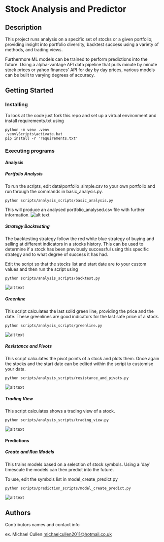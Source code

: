 # Stock Analysis and Predictor

## Description

This project runs analysis on a specific set of stocks or a given portfolio; providing insight into portfolio diversity, backtest success using a variety of methods, and trading views.

Furthermore ML models can be trained to perform predictions into the future. Using a alpha-vantage API data pipeline that pulls minute by minute stock prices or yahoo finances' API for day by day prices, various models can be built to varying degrees of accuracy.

## Getting Started

### Installing

To look at the code just fork this repo and set up a virtual environment and install requirements.txt using
```
python -m venv .venv
.venv\Scripts\activate.bat
pip install -r 'requirements.txt'
```

### Executing programs
#### Analysis
##### Portfolio Analysis
To run the scripts, edit data\portfolio_simple.csv to your own portfolio and run through the commands in basic_analysis.py.
```
python scripts/analysis_scripts/basic_analysis.py
```
This will produce an analysed portfolio_analysed.csv file with further information.
![alt text](https://github.com/MichaelCullen2011/Finance/blob/main/analysed_csv.png?raw=true)


##### Strategy Backtesting
The backtesting strategy follow the red white blue strategy of buying and selling at different indicators in a stocks history. This can be used to determine if a stock has been previously successful using this specific strategy and to what degree of success it has had.

Edit the script so that the stocks list and start date are to your custom values and then run the script using
```
python scripts/analysis_scripts/backtest.py
```
![alt text](https://github.com/MichaelCullen2011/StockAnalysisAndPredictor/blob/main/images/backtest.png?raw=true)

##### Greenline
This script calculates the last solid green line, providing the price and the date. These greenlines are good indicators for the last safe price of a stock.
```
python scripts/analysis_scripts/greenline.py
```
![alt text](https://github.com/MichaelCullen2011/StockAnalysisAndPredictor/blob/main/images/greenline.png?raw=true)

##### Resistance and Pivots
This script calculates the pivot points of a stock and plots them. Once again the stocks and the start date can be edited within the script to customise your data.
```
python scripts/analysis_scripts/resistance_and_pivots.py
```
![alt text](https://github.com/MichaelCullen2011/StockAnalysisAndPredictor/blob/main/images/pivots.png?raw=true)


##### Trading View
This script calculates shows a trading view of a stock. 
```
python scripts/analysis_scripts/trading_view.py
```
![alt text](https://github.com/MichaelCullen2011/StockAnalysisAndPredictor/blob/main/images/tradingview.png?raw=true)


#### Predictions
##### Create and Run Models
This trains models based on a selection of stock symbols. Using a 'day' timescale the models can then predict into the future.

To use, edit the symbols list in model_create_predict.py

```
python scripts/prediction_scripts/model_create_predict.py
```

![alt text](https://github.com/MichaelCullen2011/StockAnalysisAndPredictor/blob/master/images/predictor.png?raw=true)




## Authors

Contributors names and contact info

ex. Michael Cullen
michaelcullen2011@hotmail.co.uk


